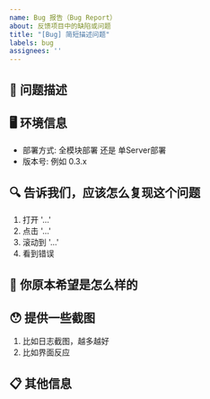 ```yaml
---
name: Bug 报告（Bug Report）
about: 反馈项目中的缺陷或问题
title: "[Bug] 简短描述问题"
labels: bug
assignees: ''
---
```


## 🐛 问题描述
<!-- 清晰简洁地描述问题是什么 -->

## 🖥️ 环境信息
- 部署方式: 全模块部署 还是 单Server部署
- 版本号: 例如 0.3.x

## 🔍 告诉我们，应该怎么复现这个问题
<!-- 这个很重要，方便我们快速定位 -->
1. 打开 '...'
2. 点击 '...'
3. 滚动到 '...'
4. 看到错误

## 🤔 你原本希望是怎么样的
<!-- 简要描述预期的正确行为 -->

## 😯 提供一些截图
<!-- 如果适用，添加问题的截图 -->
1. 比如日志截图，越多越好
2. 比如界面反应

## 📋 其他信息
<!-- 在此添加关于此问题的任何其他上下文信息 -->
